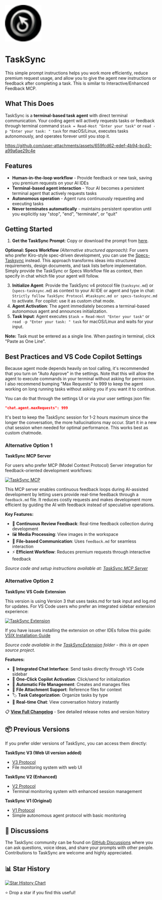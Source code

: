 <div align="left">
  <img src="https://github.com/4regab/TaskSync/blob/main/TaskSyncExtension/icon.png" alt="TaskSync Logo" width="120" height="120">
  <h1>TaskSync</h1>
</div>

This simple prompt instructions helps you work more efficiently, reduce premium request usage, and allow you to give the agent new instructions or feedback after completing a task. This is similar to Interactive/Enhanced Feedback MCP.

## What This Does

TaskSync is a **terminal-based task agent** with direct terminal communication. Your coding agent will actively requests tasks or feedback through terminal command `$task = Read-Host "Enter your task"` or `read -p "Enter your task: " task` for macOS/Linux, executes tasks autonomously, and operates forever until you stop it.

https://github.com/user-attachments/assets/659fcd62-edef-4b94-bcd3-a99a6ae29c4e

## Features

- **Human-in-the-loop workflow** - Provide feedback or new task, saving you premium requests on your AI IDEs
- **Terminal-based agent interaction** - Your AI becomes a persistent terminal agent that actively requests tasks
- **Autonomous operation** - Agent runs continuously requesting and executing tasks
- **Never terminates automatically** - maintains persistent operation until you explicitly say "stop", "end", "terminate", or "quit"

## Getting Started

1. **Get the TaskSync Prompt**: Copy or download the prompt from [here](https://github.com/4regab/TaskSync/blob/main/Prompt/tasksync.v5md).

**Optional: Specs Workflow** _(Alternative structured approach)_: For users who prefer Kiro-style spec-driven development, you can use the [Specs-Tasksync](https://github.com/4regab/TaskSync/blob/main/Prompt/specs-tasksync.md) instead. This approach transforms ideas into structured requirements, design documents, and task lists before implementation. Simply provide the TaskSync or Specs Workflow file as context, then specify in chat which file your agent will follow.

3. **Initialize Agent**: Provide the TaskSync v4 protocol file (`tasksync.md`) or (`specs-tasksync.md`) as context to your AI IDE or agent and type in chat: `Strictly follow TaskSync Protocol #tasksync.md or specs-tasksync.md` to activate. For copilot: use it as custom chat mode.
4. **Agent Activation**: The agent immediately becomes a terminal-based autonomous agent and announces initialization.
5. **Task Input**: Agent executes `$task = Read-Host "Enter your task"` or `read -p "Enter your task: " task` for macOS/Linux and waits for your input.

**Note:** Task must be entered as a single line. When pasting in terminal, click "Paste as One Line".

## Best Practices and VS Code Copilot Settings

Because agent mode depends heavily on tool calling, it's recommended that you turn on "Auto Approve" in the settings. Note that this will allow the agent to execute commands in your terminal without asking for permission. I also recommend bumping "Max Requests" to 999 to keep the agent working on long running tasks without asking you if you want it to continue.

You can do that through the settings UI or via your user settings json file:

```json
"chat.agent.maxRequests": 999
```

It's best to keep the TaskSync session for 1-2 hours maximum since the longer the conversation, the more hallucinations may occur. Start it in a new chat session when needed for optimal performance. This works best as custom chatmode.

### Alternative Option 1

<summary><strong>TaskSync MCP Server</strong></summary>

For users who prefer MCP (Model Context Protocol) Server integration for feedback-oriented development workflows:

[![TaskSync MCP](https://badge.mcpx.dev?type=server)](https://github.com/4regab/tasksync-mcp)

This MCP server enables continuous feedback loops during AI-assisted development by letting users provide real-time feedback through a `feedback.md` file. It reduces costly requests and makes development more efficient by guiding the AI with feedback instead of speculative operations.

**Key Features:**

- 🔄 **Continuous Review Feedback**: Real-time feedback collection during development
- 🖼️ **Media Processing**: View images in the workspace
- 📝 **File-based Communication**: Uses `feedback.md` for seamless interaction
- ⚡ **Efficient Workflow**: Reduces premium requests through interactive feedback

_Source code and setup instructions available at: [TaskSync MCP Server](https://github.com/4regab/tasksync-mcp)_


### Alternative Option 2

<summary><strong>TaskSync VS Code Extension</strong></summary>

This version is using Version 3 that uses tasks.md for task input and log.md for updates.
For VS Code users who prefer an integrated sidebar extension experience:

[![TaskSync Extension](https://img.shields.io/badge/VS_Code-Install_TaskSync-0098FF?style=flat-square&logo=visualstudiocode&logoColor=white)](https://marketplace.visualstudio.com/items?itemName=4regab.tasksync-chat)

If you have issues installing the extension on other IDEs follow this guide: [VSIX Installation Guide](https://docs.trae.ai/ide/manage-extensions)

_Source code available in the [TaskSyncExtension](https://github.com/4regab/TaskSync/tree/main/TaskSyncExtension) folder - this is an open source project._

**Features:**

- 🎯 **Integrated Chat Interface**: Send tasks directly through VS Code sidebar
- 🤖 **One-Click Copilot Activation**: Click/send for initialization
- 📁 **Automatic File Management**: Creates and manages files
- 📎 **File Attachment Support**: Reference files for context
- 🏷️ **Task Categorization**: Organize tasks by type
- 💬 **Real-time Chat**: View conversation history instantly

📋 **[View Full Changelog](CHANGELOG.md)** - See detailed release notes and version history

## 📦 Previous Versions

If you prefer older versions of TaskSync, you can access them directly:

**TaskSync V3 (Web UI version added)**

- [V3 Protocol](https://github.com/4regab/TaskSync/blob/1c3e0ab73517cb856607077b47ed77de0d05fb22/)
- File monitoring system with web UI

**TaskSync V2 (Enhanced)**

- [V2 Protocol](https://github.com/4regab/TaskSync/blob/c6a9561b747eefaf6bfcf7a8a0a12dc07d549691/.global/tasksync.md)
- Terminal monitoring system with enhanced session management

**TaskSync V1 (Original)**

- [V1 Protocol](https://github.com/4regab/TaskSync/blob/ac778f1c417f1239e38c15ca195862094a37bf76/.global/tasksync.md)
- Simple autonomous agent protocol with basic monitoring

## 🤝 Discussions

The TaskSync community can be found on [GitHub Discussions](https://github.com/4regab/TaskSync/discussions) where you can ask questions, voice ideas, and share your prompts with other people. Contributions to TaskSync are welcome and highly appreciated.

## 📊 Star History

[![Star History Chart](https://api.star-history.com/svg?repos=4regab/TaskSync&type=Date)](https://www.star-history.com/#4regab/TaskSync&Date)

⭐ Drop a star if you find this useful!
